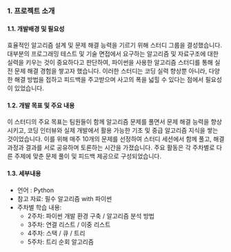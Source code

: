 ### 1. 프로젝트 소개
#### 1.1. 개발배경 및 필요성
효율적인 알고리즘 설계 및 문제 해결 능력을 기르기 위해 스터디 그룹을 결성했습니다. 대부분의 프로그래밍 테스트 및 기술 면접에서 요구하는 알고리즘 및 자료구조에 대한 실력을 키우는 것이 중요하다고 판단하여, 파이썬을 사용한 알고리즘 스터디를 통해 실전 문제 해결 경험을 쌓고자 했습니다. 이러한 스터디는 코딩 실력 향상뿐 아니라, 다양한 해결 방법을 접하고 피드백을 주고받으며 사고의 폭을 넓힐 수 있다는 점에서 필요성이 있었습니다.

#### 1.2. 개발 목표 및 주요 내용
이 스터디의 주요 목표는 팀원들이 함께 알고리즘 문제를 풀면서 문제 해결 능력을 향상시키고, 코딩 인터뷰와 실제 개발에서 활용 가능한 기초 및 중급 알고리즘 지식을 쌓는 것이었습니다. 이를 위해 매주 10개의 문제를 선정하여 스터디 세션에서 함께 풀고, 해결 과정과 결과를 서로 공유하며 토론하는 시간을 가졌습니다. 주요 활동은 각 주차별로 다른 주제에 맞춘 문제 풀이 및 피드백 제공으로 구성되었습니다.

#### 1.3. 세부내용
- 언어 : Python
- 참고 자료: 필수 알고리즘 with 파이썬
- 주차별 학습 내용:
    - 2주차: 파이썬 개발 환경 구축 / 알고리즘 분석 방법
    - 3주차: 연결 리스트 / 이중 리스트
    - 4주차: 스택 / 큐 / 트리
    - 5주차: 트리 순회 알고리즘
